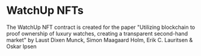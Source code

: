 # WatchUp NFTs

The WatchUp NFT contract is created for the paper "Utilizing blockchain to proof ownership of luxury watches, creating a transparent second-hand market" by Laust Dixen Munck, Simon Maagaard Holm, Erik C. Lauritsen & Oskar Ipsen
